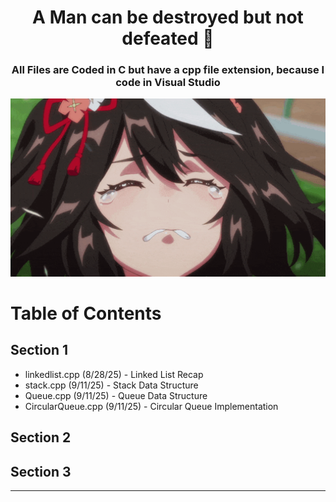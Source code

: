 <div align="center">
  <h1> A Man can be destroyed but not defeated 🌸 </h1>
  <h3> All Files are Coded in C but have a cpp file extension, because I code in Visual Studio</h3>
  <img src="./images/iwannacry.gif" alt="fuckthissub" width="600">
</div>

# Table of Contents

## Section 1
- linkedlist.cpp (8/28/25) - Linked List Recap <br>
- stack.cpp (9/11/25) - Stack Data Structure
- Queue.cpp (9/11/25) - Queue Data Structure
- CircularQueue.cpp (9/11/25) - Circular Queue Implementation

## Section 2

## Section 3
---
